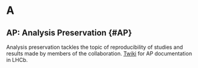 # A

## AP: Analysis Preservation {#AP}

Analysis preservation tackles the topic of reproducibility of studies and results made by members of the collaboration.
[Twiki](https://twiki.cern.ch/twiki/bin/view/LHCb/AnalysisPreservationReproducibility) for AP documentation in LHCb.
